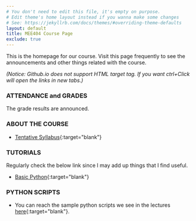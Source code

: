 ```yaml
---
# You don't need to edit this file, it's empty on purpose.
# Edit theme's home layout instead if you wanna make some changes
# See: https://jekyllrb.com/docs/themes/#overriding-theme-defaults
layout: default
title: MEE404 Course Page
exclude: true
---
```


This is the homepage for our course. Visit this page frequently to see the announcements and other things related with the course.

_(Notice: Github.io does not support HTML target tag. If you want ctrl+Click will open the links in new tabs.)_


<!--
### **LATEST ANNOUNCEMENTS**

- See the updated sections CLASS PRESENTATIONS, CLASS WORKS and ATTENDANCE & GRADES sections
- Check your attendance and inform me if there is any mistake in your attendance records.


### **HOMEWORK**

Due Date: **13.12.2018 23:59:59**. Find the details of the homework  in the following link:

- [HOMEWORK03](https://docs.google.com/document/d/1NAyS-RK3hb35td-QcBUruq0XXSCeMKdiP61mgSFJBd0/edit?usp=sharing){:target="blank"}


### **CLASS PRESENTATIONS**

 - [WEEK11](https://docs.google.com/presentation/d/1BlJQrYQ6UGPk2Ee8fX2cxVjREukLN_x44j0UeLqjjFA/edit?usp=sharing){:target="blank"} 
 - [WEEK10](https://docs.google.com/presentation/d/1SFAl9Z5rY-Cf5jns3iaiO_cagBDwl5oyVLUzYIS5Qio/edit?usp=sharing){:target="blank"} 
 - [WEEK09](https://docs.google.com/presentation/d/1qocJ0Q_x_OzRl86uPJJwREETMDUenDOiG9G4yoDpN4Q/edit?usp=sharing){:target="blank"}  
 - [WEEK08](https://docs.google.com/presentation/d/1nQqQ9WhlwPBCdJtqCTEgrUqVVqfrJ0Vl5Y9NJVb-PRo/edit?usp=sharing){:target="blank"}  
 - [WEEK07](https://docs.google.com/presentation/d/19gbYiVLDbyiZVIFpjdIJnIyTLJ9NCptInhGj6Mgp5rg/edit?usp=sharing){:target="blank"}  
 - [WEEK06]( https://docs.google.com/presentation/d/1ahf_F6Y7g_cVgvPp5LpU4Z3vxOsV6yTTeTfIwmSx3Us/edit?usp=sharing){:target="blank"}
 - [WEEK05](https://docs.google.com/presentation/d/16MV0GseLrhODfKIikTlRQGyF9D97YZxpYmwlm1zcXBA/edit?usp=sharing){:target="blank"}
 - [WEEK04](https://docs.google.com/presentation/d/12w9_QO7dg7-ADvn5we7vYU-Uzjt48swQdRb6mOjUQTg/edit?usp=sharing){:target="blank"}
 - [WEEK03](https://docs.google.com/presentation/d/1iZ-yEh09PEy-h0Khh4qH7nFf7jzUyr_F3YuQ5BashGE/edit?usp=sharing){:target="blank"}
 - [WEEK02](https://docs.google.com/presentation/d/1XHhVwM71nb9gcPWDWLu55vNbjqsRi6tqHLK2eKbo4hw/edit?usp=sharing){:target="blank"}
 - [WEEK01](https://docs.google.com/presentation/d/1d6ayhonXY4yacCzmG5Agm9LwzB_zbgRhjCfDPBQF5yQ/edit?usp=sharing){:target="blank"}

### **CLASSWORKS (QUESTIONS SOLVED ON THE BOARD)**
 - [Date: 21.12.2018](https://drive.google.com/open?id=16Ox2bUlWE7Y4QGycXUn-N27Zu--4N6aQ){:target="blank"}
 - [Date: 14.12.2018](https://drive.google.com/open?id=1SJ-qDXzN_ywt7KeSoB-8RqXZZZZAwUbe){:target="blank"}
 - [Date: 07.12.2018](https://drive.google.com/open?id=1jCoqZT17if455n7cqscQ02MIkGxXUnpH){:target="blank"}
 - [Date: 30.11.2018](https://drive.google.com/open?id=1VmVLkGlVyyafB_fhMXdsBNLEjWYgBO9P){:target="blank"}
 - [Date: 23.11.2018](https://drive.google.com/open?id=1DZagco8efK9McfZNsuWLIPuZEIuQ-3br){:target="blank"}
 - [Date: 09.11.2018](https://drive.google.com/open?id=1F3Q5MpN_GHi9uarGo-y53rXY1UotL_CS){:target="blank"}
 - [Date: 02.11.2018](https://drive.google.com/open?id=16muTNxIjg0pZDPyH3gXlSgtgMq3zAfrz){:target="blank"}
 - [Date: 26.10.2018](https://drive.google.com/open?id=1bdQir4DEHe31FbDnc4cgWHS1MMtISCT_){:target="blank"}
 - [Date: 19.10.2018](https://drive.google.com/open?id=1BAG1yVJE6tl_sYlELsrfnMbImcopZF1s){:target="blank"}
 - [Date: 12.10.2018](https://drive.google.com/open?id=17sHTEQ8WgPW7v5ynGjoxK-aGiSp95JAE){:target="blank"}
 - [Date: 05.10.2018](https://drive.google.com/open?id=1AKPzqIQnVeytYbL2_SR6W6zcAr1TMGJP){:target="blank"}

-->



### **ATTENDANCE and GRADES**

The grade results are announced.

<!--
- See your attendance and grades situation from [here](https://docs.google.com/spreadsheets/d/e/2PACX-1vTeFSa2EU590wUj2hJGp_xN_kwCHgN3h-7IZCXPluc7sMBPTKcWUO26H-jSiwE-hRv8p7zQsThFrTrD/pubhtml){:target="blank"}.
-->

### **ABOUT THE COURSE**

- [Tentative Syllabus](syllabus/){:target="blank"}

### **TUTORIALS**

Regularly check the below link since I may add up things that I find useful.

- [Basic Python](/tutorials/basic-python/){:target="blank"}

### **PYTHON SCRIPTS**

 - You can reach the sample python scripts we see in the lectures [here](https://github.com/mee404/mee404.github.io/tree/master/scripts){:target="blank"}.
